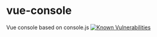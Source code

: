 # vue-console
Vue console based on console.js
[![Known Vulnerabilities](https://snyk.io/test/github/onexdata/vue-console/badge.svg)](https://snyk.io/test/github/onexdata/vue-console)
